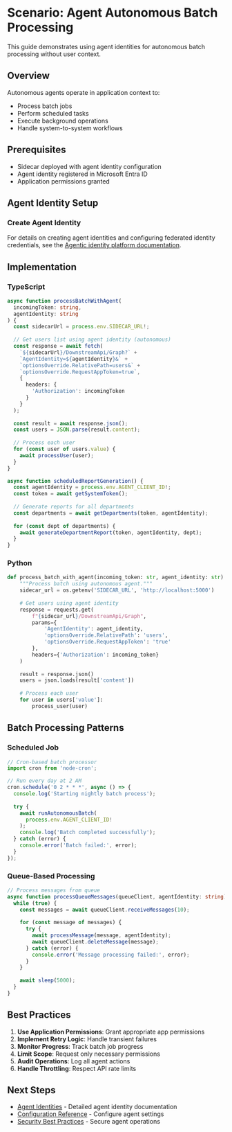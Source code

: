 # Scenario: Agent Autonomous Batch Processing

This guide demonstrates using agent identities for autonomous batch processing without user context.

## Overview

Autonomous agents operate in application context to:
- Process batch jobs
- Perform scheduled tasks
- Execute background operations
- Handle system-to-system workflows

## Prerequisites

- Sidecar deployed with agent identity configuration
- Agent identity registered in Microsoft Entra ID
- Application permissions granted

## Agent Identity Setup

### Create Agent Identity

For details on creating agent identities and configuring federated identity credentials, see the [Agentic identity platform documentation](https://learn.microsoft.com/en-us/entra/agentic-identity-platform).

## Implementation

### TypeScript

```typescript
async function processBatchWithAgent(
  incomingToken: string,
  agentIdentity: string
) {
  const sidecarUrl = process.env.SIDECAR_URL!;
  
  // Get users list using agent identity (autonomous)
  const response = await fetch(
    `${sidecarUrl}/DownstreamApi/Graph?` +
    `AgentIdentity=${agentIdentity}&` +
    `optionsOverride.RelativePath=users&` +
    `optionsOverride.RequestAppToken=true`,
    {
      headers: {
        'Authorization': incomingToken
      }
    }
  );
  
  const result = await response.json();
  const users = JSON.parse(result.content);
  
  // Process each user
  for (const user of users.value) {
    await processUser(user);
  }
}

async function scheduledReportGeneration() {
  const agentIdentity = process.env.AGENT_CLIENT_ID!;
  const token = await getSystemToken();
  
  // Generate reports for all departments
  const departments = await getDepartments(token, agentIdentity);
  
  for (const dept of departments) {
    await generateDepartmentReport(token, agentIdentity, dept);
  }
}
```

### Python

```python
def process_batch_with_agent(incoming_token: str, agent_identity: str):
    """Process batch using autonomous agent."""
    sidecar_url = os.getenv('SIDECAR_URL', 'http://localhost:5000')
    
    # Get users using agent identity
    response = requests.get(
        f"{sidecar_url}/DownstreamApi/Graph",
        params={
            'AgentIdentity': agent_identity,
            'optionsOverride.RelativePath': 'users',
            'optionsOverride.RequestAppToken': 'true'
        },
        headers={'Authorization': incoming_token}
    )
    
    result = response.json()
    users = json.loads(result['content'])
    
    # Process each user
    for user in users['value']:
        process_user(user)
```

## Batch Processing Patterns

### Scheduled Job

```typescript
// Cron-based batch processor
import cron from 'node-cron';

// Run every day at 2 AM
cron.schedule('0 2 * * *', async () => {
  console.log('Starting nightly batch process');
  
  try {
    await runAutonomousBatch(
      process.env.AGENT_CLIENT_ID!
    );
    console.log('Batch completed successfully');
  } catch (error) {
    console.error('Batch failed:', error);
  }
});
```

### Queue-Based Processing

```typescript
// Process messages from queue
async function processQueueMessages(queueClient, agentIdentity: string) {
  while (true) {
    const messages = await queueClient.receiveMessages(10);
    
    for (const message of messages) {
      try {
        await processMessage(message, agentIdentity);
        await queueClient.deleteMessage(message);
      } catch (error) {
        console.error('Message processing failed:', error);
      }
    }
    
    await sleep(5000);
  }
}
```

## Best Practices

1. **Use Application Permissions**: Grant appropriate app permissions
2. **Implement Retry Logic**: Handle transient failures
3. **Monitor Progress**: Track batch job progress
4. **Limit Scope**: Request only necessary permissions
5. **Audit Operations**: Log all agent actions
6. **Handle Throttling**: Respect API rate limits

## Next Steps

- [Agent Identities](../agent-identities.md) - Detailed agent identity documentation
- [Configuration Reference](../configuration.md) - Configure agent settings
- [Security Best Practices](../security.md) - Secure agent operations
